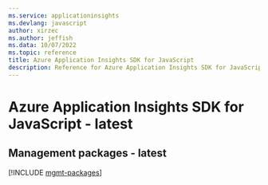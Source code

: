 ```yaml
---
ms.service: applicationinsights
ms.devlang: javascript
author: xirzec
ms.author: jeffish
ms.data: 10/07/2022
ms.topic: reference
title: Azure Application Insights SDK for JavaScript
description: Reference for Azure Application Insights SDK for JavaScript
---
```

# Azure Application Insights SDK for JavaScript - latest

## Management packages - latest
[!INCLUDE [mgmt-packages](application-insights-mgmt-index.md)]